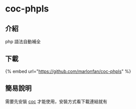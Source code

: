 # coc-phpls

## 介紹

php 語法自動補全

## 下載

{% embed url="https://github.com/marlonfan/coc-phpls" %}

## 簡易說明

需要先安裝 [coc](coc/) 才能使用，安裝方式看下載連結就有


